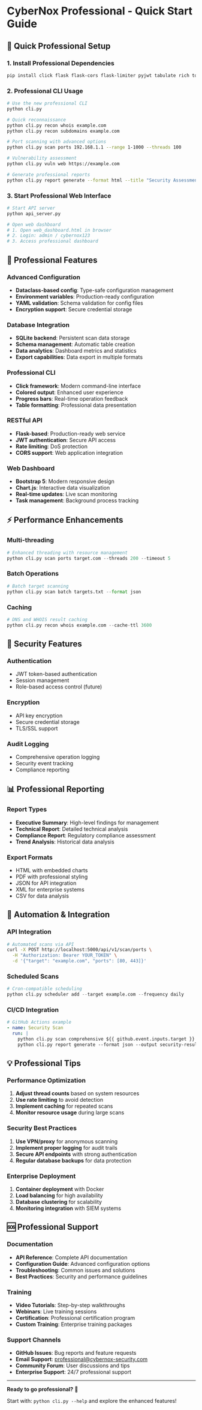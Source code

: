 # CyberNox Professional - Quick Start Guide

## 🚀 Quick Professional Setup

### 1. Install Professional Dependencies
```bash
pip install click flask flask-cors flask-limiter pyjwt tabulate rich tqdm
```

### 2. Professional CLI Usage
```bash
# Use the new professional CLI
python cli.py

# Quick reconnaissance
python cli.py recon whois example.com
python cli.py recon subdomains example.com

# Port scanning with advanced options
python cli.py scan ports 192.168.1.1 --range 1-1000 --threads 100

# Vulnerability assessment
python cli.py vuln web https://example.com

# Generate professional reports
python cli.py report generate --format html --title "Security Assessment"
```

### 3. Start Professional Web Interface
```bash
# Start API server
python api_server.py

# Open web dashboard
# 1. Open web_dashboard.html in browser
# 2. Login: admin / cybernox123
# 3. Access professional dashboard
```

## 🔧 Professional Features

### Advanced Configuration
- **Dataclass-based config**: Type-safe configuration management
- **Environment variables**: Production-ready configuration
- **YAML validation**: Schema validation for config files
- **Encryption support**: Secure credential storage

### Database Integration
- **SQLite backend**: Persistent scan data storage
- **Schema management**: Automatic table creation
- **Data analytics**: Dashboard metrics and statistics
- **Export capabilities**: Data export in multiple formats

### Professional CLI
- **Click framework**: Modern command-line interface
- **Colored output**: Enhanced user experience
- **Progress bars**: Real-time operation feedback
- **Table formatting**: Professional data presentation

### RESTful API
- **Flask-based**: Production-ready web service
- **JWT authentication**: Secure API access
- **Rate limiting**: DoS protection
- **CORS support**: Web application integration

### Web Dashboard
- **Bootstrap 5**: Modern responsive design
- **Chart.js**: Interactive data visualization
- **Real-time updates**: Live scan monitoring
- **Task management**: Background process tracking

## ⚡ Performance Enhancements

### Multi-threading
```python
# Enhanced threading with resource management
python cli.py scan ports target.com --threads 200 --timeout 5
```

### Batch Operations
```python
# Batch target scanning
python cli.py scan batch targets.txt --format json
```

### Caching
```python
# DNS and WHOIS result caching
python cli.py recon whois example.com --cache-ttl 3600
```

## 🔐 Security Features

### Authentication
- JWT token-based authentication
- Session management
- Role-based access control (future)

### Encryption
- API key encryption
- Secure credential storage
- TLS/SSL support

### Audit Logging
- Comprehensive operation logging
- Security event tracking
- Compliance reporting

## 📊 Professional Reporting

### Report Types
- **Executive Summary**: High-level findings for management
- **Technical Report**: Detailed technical analysis
- **Compliance Report**: Regulatory compliance assessment
- **Trend Analysis**: Historical data analysis

### Export Formats
- HTML with embedded charts
- PDF with professional styling
- JSON for API integration
- XML for enterprise systems
- CSV for data analysis

## 🔄 Automation & Integration

### API Integration
```bash
# Automated scans via API
curl -X POST http://localhost:5000/api/v1/scan/ports \
  -H "Authorization: Bearer YOUR_TOKEN" \
  -d '{"target": "example.com", "ports": [80, 443]}'
```

### Scheduled Scans
```python
# Cron-compatible scheduling
python cli.py scheduler add --target example.com --frequency daily
```

### CI/CD Integration
```yaml
# GitHub Actions example
- name: Security Scan
  run: |
    python cli.py scan comprehensive ${{ github.event.inputs.target }}
    python cli.py report generate --format json --output security-results.json
```

## 💡 Professional Tips

### Performance Optimization
1. **Adjust thread counts** based on system resources
2. **Use rate limiting** to avoid detection
3. **Implement caching** for repeated scans
4. **Monitor resource usage** during large scans

### Security Best Practices
1. **Use VPN/proxy** for anonymous scanning
2. **Implement proper logging** for audit trails
3. **Secure API endpoints** with strong authentication
4. **Regular database backups** for data protection

### Enterprise Deployment
1. **Container deployment** with Docker
2. **Load balancing** for high availability
3. **Database clustering** for scalability
4. **Monitoring integration** with SIEM systems

## 🆘 Professional Support

### Documentation
- **API Reference**: Complete API documentation
- **Configuration Guide**: Advanced configuration options
- **Troubleshooting**: Common issues and solutions
- **Best Practices**: Security and performance guidelines

### Training
- **Video Tutorials**: Step-by-step walkthroughs
- **Webinars**: Live training sessions
- **Certification**: Professional certification program
- **Custom Training**: Enterprise training packages

### Support Channels
- **GitHub Issues**: Bug reports and feature requests
- **Email Support**: professional@cybernox-security.com
- **Community Forum**: User discussions and tips
- **Enterprise Support**: 24/7 professional support

---

**Ready to go professional?** 🚀

Start with: `python cli.py --help` and explore the enhanced features!
